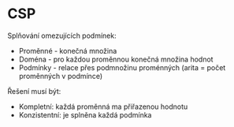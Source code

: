 # CSP

Splňování omezujících podmínek:

* Proměnné - konečná množina
* Doména - pro každou proměnnou konečná množina hodnot
* Podmínky - relace přes podmnožinu proménných (arita = počet proměnných v podmínce)

Řešení musí být:

* Kompletní: každá proměnná ma přiřazenou hodnotu
* Konzistentní: je splněna každá podmínka
